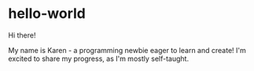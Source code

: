 # hello-world

Hi there!

My name is Karen - a programming newbie eager to learn and create! 
I'm excited to share my progress, as I'm mostly self-taught.
